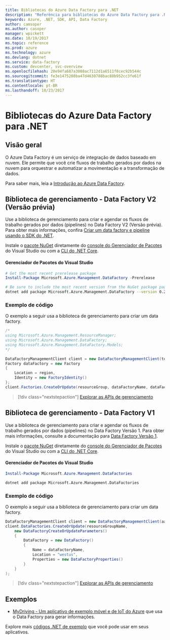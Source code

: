 ```yaml
---
title: Bibliotecas do Azure Data Factory para .NET
description: "Referência para bibliotecas do Azure Data Factory para .NET"
keywords: Azure, .NET, SDK, API, Data Factory
author: camsoper
ms.author: casoper
manager: wpickett
ms.date: 10/19/2017
ms.topic: reference
ms.prod: azure
ms.technology: azure
ms.devlang: dotnet
ms.service: data-factory
ms.custom: devcenter, svc-overview
ms.openlocfilehash: 20e94fa687a3008ac7112d1a6511f8cec92b544c
ms.sourcegitcommit: fe3e1475208ba47d4630788bac88b952cc3fe61f
ms.translationtype: HT
ms.contentlocale: pt-BR
ms.lasthandoff: 10/23/2017
---
```

# <a name="azure-data-factory-libraries-for-net"></a>Bibliotecas do Azure Data Factory para .NET

## <a name="overview"></a>Visão geral

O Azure Data Factory é um serviço de integração de dados baseado em nuvem. Ele permite que você crie fluxos de trabalho gerados por dados na nuvem para orquestrar e automatizar a movimentação e a transformação de dados.

Para saber mais, leia a [Introdução ao Azure Data Factory](/azure/data-factory/data-factory-introduction).

## <a name="management-library---data-factory-v2-preview"></a>Biblioteca de gerenciamento - Data Factory V2 (Versão prévia)

Use a biblioteca de gerenciamento para criar e agendar os fluxos de trabalho gerados por dados (pipelines) no Data Factory V2 (Versão prévia).  Para obter mais informações, confira [Criar um data factory e pipeline usando o SDK do .NET](/azure/data-factory/quickstart-create-data-factory-dot-net).

Instale o [pacote NuGet](https://www.nuget.org/packages/Microsoft.Azure.Management.DataFactory) diretamente do [console do Gerenciador de Pacotes][PackageManager] do Visual Studio ou com a [CLI do .NET Core][DotNetCLI].

#### <a name="visual-studio-package-manager"></a>Gerenciador de Pacotes do Visual Studio

```powershell
# Get the most recent prerelease package
Install-Package Microsoft.Azure.Management.DataFactory -Prerelease
```

```bash
# Be sure to include the most recent version from the NuGet package page
dotnet add package Microsoft.Azure.Management.DataFactory --version 0.2.0-preview
```

### <a name="code-example"></a>Exemplo de código

O exemplo a seguir usa a biblioteca de gerenciamento para criar um data factory.

```csharp
/*
using Microsoft.Azure.Management.ResourceManager;
using Microsoft.Azure.Management.DataFactory;
using Microsoft.Azure.Management.DataFactory.Models;
*/

DataFactoryManagementClient client = new DataFactoryManagementClient(tokenCredentials) { SubscriptionId = subscriptionId };
Factory dataFactory = new Factory
{
    Location = region,
    Identity = new FactoryIdentity()
};
client.Factories.CreateOrUpdate(resourceGroup, dataFactoryName, dataFactory);
```

> [!div class="nextstepaction"]
> [Explorar as APIs de gerenciamento](/dotnet/api/microsoft.azure.management.datafactory)

## <a name="management-library---data-factory-v1"></a>Biblioteca de gerenciamento - Data Factory V1

Use a biblioteca de gerenciamento para criar e agendar os fluxos de trabalho gerados por dados (pipelines) no Data Factory Versão 1.  Para obter mais informações, consulte a documentação para [Data Factory Versão 1](/azure/data-factory/v1/data-factory-introduction).

Instale o [pacote NuGet](https://www.nuget.org/packages/Microsoft.Azure.Management.DataFactories) diretamente do [console do Gerenciador de Pacotes][PackageManager] do Visual Studio ou com a [CLI do .NET Core][DotNetCLI].

#### <a name="visual-studio-package-manager"></a>Gerenciador de Pacotes do Visual Studio

```powershell
Install-Package Microsoft.Azure.Management.DataFactories
```

```bash
dotnet add package Microsoft.Azure.Management.DataFactories
```

### <a name="code-example"></a>Exemplo de código

O exemplo a seguir usa a biblioteca de gerenciamento para criar um data factory.

```csharp
DataFactoryManagementClient client = new DataFactoryManagementClient(aadTokenCredentials, resourceManagerUri);
client.DataFactories.CreateOrUpdate(resourceGroupName,
    new DataFactoryCreateOrUpdateParameters()
    {
        DataFactory = new DataFactory()
        {
            Name = dataFactoryName,
            Location = "westus",
            Properties = new DataFactoryProperties()
        }
    }
);
```

> [!div class="nextstepaction"]
> [Explorar as APIs de gerenciamento](/dotnet/api/overview/azure/datafactories/management)

## <a name="samples"></a>Exemplos

* [MyDriving - Um aplicativo de exemplo móvel e de IoT do Azure](https://azure.microsoft.com/resources/samples/mydriving/) que usa o Data Factory para gerar informações.

Explore mais [códigos .NET de exemplo](https://azure.microsoft.com/resources/samples/?platform=dotnet) que você pode usar em seus aplicativos.

[PackageManager]: https://docs.microsoft.com/nuget/tools/package-manager-console
[DotNetCLI]: https://docs.microsoft.com/dotnet/core/tools/dotnet-add-package
